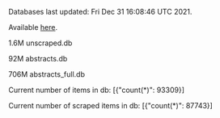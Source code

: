 Databases last updated: Fri Dec 31 16:08:46 UTC 2021. 

Available [here](https://github.com/cbeauhilton/ash-db/releases).

1.6M	unscraped.db

92M	abstracts.db

706M	abstracts_full.db

Current number of items in db:
[{"count(*)": 93309}]

Current number of scraped items in db:
[{"count(*)": 87743}]
